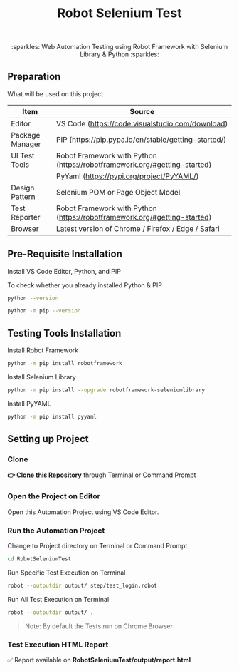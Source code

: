 <h1 align="center">Robot Selenium Test</h1></br>

<p align="center">
:sparkles: Web Automation Testing using Robot Framework with Selenium Library &amp; Python :sparkles:
</p>

## Preparation

What will be used on this project


| Item           | Source                                                         |
| -------------- | ------------------------------------------------------------ |
| Editor         | VS Code (https://code.visualstudio.com/download) |
| Package Manager| PIP (https://pip.pypa.io/en/stable/getting-started/) |
| UI Test Tools  | Robot Framework with Python (https://robotframework.org/#getting-started) |
|                | PyYaml (https://pypi.org/project/PyYAML/) |
| Design Pattern | Selenium POM or Page Object Model |
| Test Reporter  | Robot Framework with Python (https://robotframework.org/#getting-started)|
| Browser        | Latest version of Chrome / Firefox / Edge / Safari  |

## Pre-Requisite Installation

Install VS Code Editor, Python, and PIP

To check whether you already installed Python & PIP

```Bash
python --version
```
```Bash
python -m pip --version 
```

## Testing Tools Installation

Install Robot Framework

```Bash
python -m pip install robotframework
```

Install Selenium Library

```Bash
python -m pip install --upgrade robotframework-seleniumlibrary
```

Install PyYAML 

```Bash
python -m pip install pyyaml
```

## Setting up Project

### Clone

**👉 [Clone this Repository](https://github.com/Fatimazza/RobotSeleniumTest/)** through Terminal or Command Prompt

### Open the Project on Editor

Open this Automation Project using VS Code Editor.

### Run the Automation Project 

Change to Project directory on Terminal or Command Prompt

```Bash
cd RobotSeleniumTest
```

Run Specific Test Execution on Terminal

```Bash
robot --outputdir output/ step/test_login.robot
```

Run All Test Execution on Terminal

```Bash
robot --outputdir output/ .
```

> Note: By default the Tests run on Chrome Browser

### Test Execution HTML Report

:white_check_mark: Report available on <b> RobotSeleniumTest/output/report.html </b>
